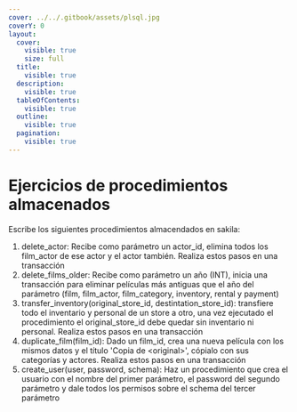 ```yaml
---
cover: ../../.gitbook/assets/plsql.jpg
coverY: 0
layout:
  cover:
    visible: true
    size: full
  title:
    visible: true
  description:
    visible: true
  tableOfContents:
    visible: true
  outline:
    visible: true
  pagination:
    visible: true
---
```


# Ejercicios de procedimientos almacenados

Escribe los siguientes procedimientos almacendados en sakila:

1. delete\_actor: Recibe como parámetro un actor\_id, elimina todos los film\_actor de ese actor y el actor también. Realiza estos pasos en una transacción
2. delete\_films\_older:  Recibe como parámetro un año (INT), inicia una transacción para eliminar películas más antiguas que el año del parámetro (film, film\_actor, film\_category, inventory, rental y payment)
3. transfer\_inventory(original\_store\_id, destintation\_store\_id): transfiere todo el inventario y personal de un store a otro, una vez ejecutado el procedimiento el original\_store\_id debe quedar sin inventario ni personal.  Realiza estos pasos en una transacción
4. duplicate\_film(film\_id): Dado un film\_id, crea una nueva película con los mismos datos y el título 'Copia de \<original>', cópialo con sus categorías y actores.  Realiza estos pasos en una transacción
5. create\_user(user, password, schema): Haz un procedimiento que crea el usuario con el nombre del primer parámetro, el password del segundo parámetro y dale todos los permisos sobre el schema del tercer parámetro
